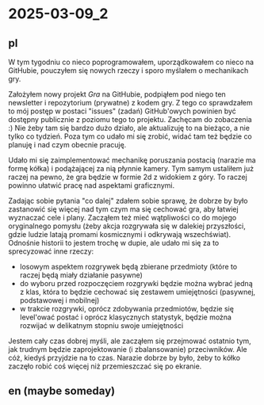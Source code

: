 # 2025-03-09_2
## pl
W tym tygodniu co nieco poprogramowałem, uporządkowałem co nieco na GitHubie, pouczyłem się nowych rzeczy i sporo myślałem o mechanikach gry.

Założyłem nowy projekt *Gra* na GitHubie, podpiąłem pod niego ten newsletter i repozytorium (prywatne) z kodem gry.
Z tego co sprawdzałem to mój postęp w postaci "issues" (zadań) GitHub'owych powinien być dostępny publicznie z poziomu tego to projektu.
Zachęcam do zobaczenia :) Nie żeby tam się bardzo dużo działo, ale aktualizuję to na bieżąco, a nie tylko co tydzień.
Poza tym co udało mi się zrobić, widać tam też będzie co planuję i nad czym obecnie pracuję.

Udało mi się zaimplementować mechanikę poruszania postacią (narazie ma formę kółka) i podążającej za nią płynnie kamery.
Tym samym ustaliłem już raczej na pewno, że gra będzie w formie 2d z widokiem z góry.
To raczej powinno ułatwić pracę nad aspektami graficznymi.

Zadając sobie pytania "co dalej" zdałem sobie sprawę, że dobrze by było zastanowić się więcej nad tym czym ma się cechować gra, aby łatwiej wyznaczać cele i plany.
Zacząłem też mieć wątpliwości co do mojego oryginalnego pomysłu (żeby akcja rozgrywała się w dalekiej przyszłości, gdzie ludzie latają promami kosmicznymi i odkrywają wszechświat).
Odnośnie historii to jestem trochę w dupie, ale udało mi się za to sprecyzować inne rzeczy:
- losowym aspektem rozgrywek będą zbierane przedmioty (które to raczej będą miały działanie pasywne)
- do wyboru przed rozpoczęciem rozgrywki będzie można wybrać jedną z klas, która to będzie cechować się zestawem umiejętności (pasywnej, podstawowej i mobilnej)
- w trakcie rozgrywki, oprócz zdobywania przedmiotów, będzie się level'ować postać i oprócz klasycznych statystyk, będzie można rozwijać w delikatnym stopniu swoje umiejętności

Jestem cały czas dobrej myśli, ale zacząłem się przejmować ostatnio tym, jak trudnym będzie zaprojektowanie (i zbalansowanie) przeciwników.
Ale cóż, kiedyś przyjdzie na to czas.
Narazie dobrze by było, żeby to kółko zaczęło robić coś więcej niż przemieszczać się po ekranie.



## en (maybe someday)
